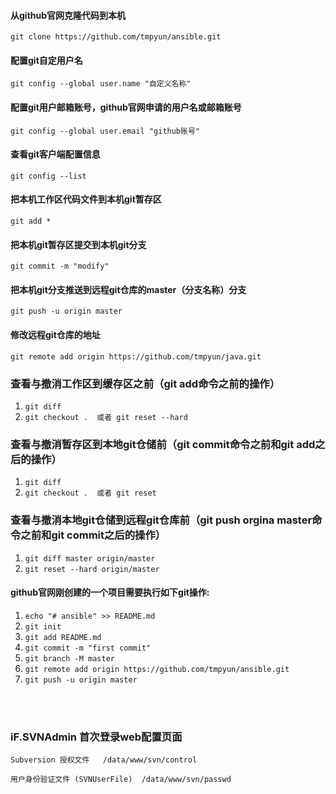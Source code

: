 
#### 从github官网克隆代码到本机
`git clone https://github.com/tmpyun/ansible.git`

#### 配置git自定用户名
`git config --global user.name "自定义名称"`

#### 配置git用户邮箱账号，github官网申请的用户名或邮箱账号
`git config --global user.email "github账号"`

#### 查看git客户端配置信息
`git config --list`

#### 把本机工作区代码文件到本机git暂存区
`git add * `

#### 把本机git暂存区提交到本机git分支
`git commit -m "modify"`

#### 把本机git分支推送到远程git仓库的master（分支名称）分支
`git push -u origin master`

#### 修改远程git仓库的地址
`git remote add origin https://github.com/tmpyun/java.git`

### 查看与撤消工作区到缓存区之前（git add命令之前的操作）
1. `git diff`
2. `git checkout .  或者 git reset --hard`

### 查看与撤消暂存区到本地git仓储前（git commit命令之前和git add之后的操作）
1. `git diff`
2. `git checkout .  或者 git reset`

### 查看与撤消本地git仓储到远程git仓库前（git push orgina master命令之前和git commit之后的操作）
1. `git diff master origin/master`
2. `git reset --hard origin/master`

#### github官网刚创建的一个项目需要执行如下git操作:
1. `echo "# ansible" >> README.md`
2. `git init`
3. `git add README.md`
4. `git commit -m "first commit"`
5. `git branch -M master`
6. `git remote add origin https://github.com/tmpyun/ansible.git`
7. `git push -u origin master`


<br></br>
### iF.SVNAdmin 首次登录web配置页面
```
Subversion 授权文件   /data/www/svn/control

用户身份验证文件 (SVNUserFile)  /data/www/svn/passwd

```







